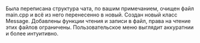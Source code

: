 Была переписана структура чата, по вашим примечанием, очищен файл main.cpp и всё из него перенесенно в новый. 
Создан новый класс Message.
Добавлены функции чтения и записи в файл, права на чтение этих файлов ограничены.
Пользовательское меню выглядит аккуратнии и более интуитивно.
